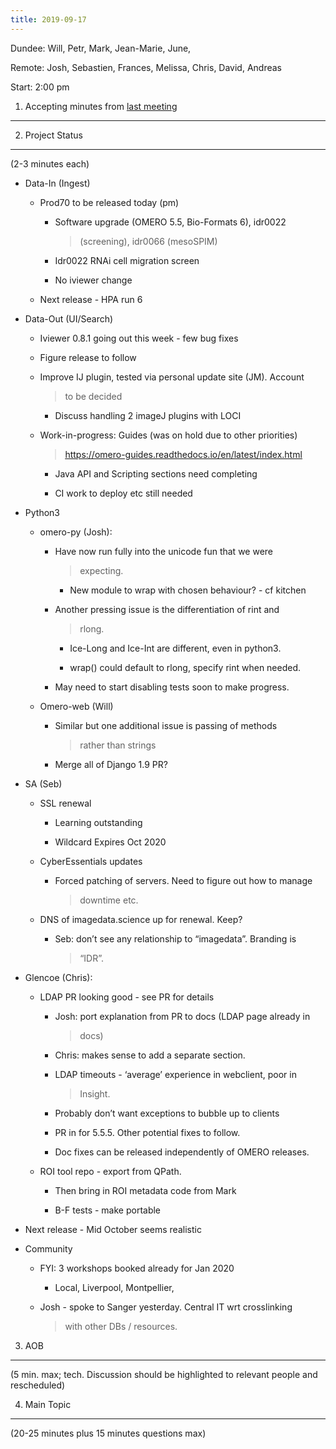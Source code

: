 ```yaml
---
title: 2019-09-17
---
```


Dundee: Will, Petr, Mark, Jean-Marie, June,

Remote: Josh, Sebastien, Frances, Melissa, Chris, David, Andreas

Start: 2:00 pm

1. Accepting minutes from [<u>last meeting</u>](https://drive.google.com/open?id=1TndXeC3wQSZVEaB5ZGpEAaPRl1QAufSI)
-------------------------------------------------------------------------------------------------------------------

2. Project Status
-----------------

(2-3 minutes each)

-   Data-In (Ingest)

    -   Prod70 to be released today (pm)

        -   Software upgrade (OMERO 5.5, Bio-Formats 6), idr0022
            > (screening), idr0066 (mesoSPIM)

        -   Idr0022 RNAi cell migration screen

        -   No iviewer change

    -   Next release - HPA run 6

-   Data-Out (UI/Search)

    -   Iviewer 0.8.1 going out this week - few bug fixes

    -   Figure release to follow

    -   Improve IJ plugin, tested via personal update site (JM). Account
        > to be decided

        -   Discuss handling 2 imageJ plugins with LOCI

    -   Work-in-progress: Guides (was on hold due to other priorities)
        > [<u>https://omero-guides.readthedocs.io/en/latest/index.html</u>](https://omero-guides.readthedocs.io/en/latest/index.html)

        -   Java API and Scripting sections need completing

        -   CI work to deploy etc still needed

-   Python3

    -   omero-py (Josh):

        -   Have now run fully into the unicode fun that we were
            > expecting.

            -   New module to wrap with chosen behaviour? - cf kitchen

        -   Another pressing issue is the differentiation of rint and
            > rlong.

            -   Ice-Long and Ice-Int are different, even in python3.

            -   wrap() could default to rlong, specify rint when needed.

        -   May need to start disabling tests soon to make progress.

    -   Omero-web (Will)

        -   Similar but one additional issue is passing of methods
            > rather than strings

        -   Merge all of Django 1.9 PR?

-   SA (Seb)

    -   SSL renewal

        -   Learning outstanding

        -   Wildcard Expires Oct 2020

    -   CyberEssentials updates

        -   Forced patching of servers. Need to figure out how to manage
            > downtime etc.

    -   DNS of imagedata.science up for renewal. Keep?

        -   Seb: don’t see any relationship to “imagedata”. Branding is
            > “IDR”.

-   Glencoe (Chris):

    -   LDAP PR looking good - see PR for details

        -   Josh: port explanation from PR to docs (LDAP page already in
            > docs)

        -   Chris: makes sense to add a separate section.

        -   LDAP timeouts - ‘average’ experience in webclient, poor in
            > Insight.

        -   Probably don’t want exceptions to bubble up to clients

        -   PR in for 5.5.5. Other potential fixes to follow.

        -   Doc fixes can be released independently of OMERO releases.

    -   ROI tool repo - export from QPath.

        -   Then bring in ROI metadata code from Mark

        -   B-F tests - make portable

-   Next release - Mid October seems realistic

-   Community

    -   FYI: 3 workshops booked already for Jan 2020

        -   Local, Liverpool, Montpellier,

    -   Josh - spoke to Sanger yesterday. Central IT wrt crosslinking
        > with other DBs / resources.

3. AOB
------

(5 min. max; tech. Discussion should be highlighted to relevant people
and rescheduled)

4. Main Topic
-------------

(20-25 minutes plus 15 minutes questions max)

